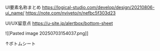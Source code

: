 
UI要素名称まとめ
https://logical-studio.com/develop/design/20210806-ui_name/
https://note.com/nviveto/n/nefbc5f303d23

UI/UX留意点
https://u-site.jp/alertbox/bottom-sheet

![[Pasted image 20250703154037.png]]

↑ボトムシート